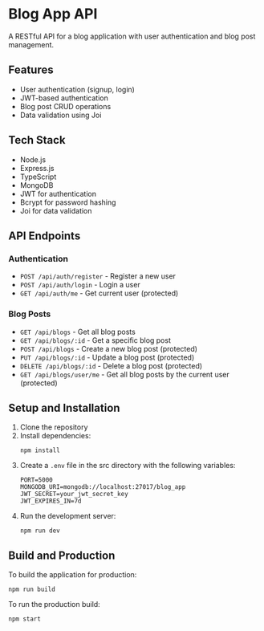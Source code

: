 # Blog App API

A RESTful API for a blog application with user authentication and blog post management.

## Features

- User authentication (signup, login)
- JWT-based authentication
- Blog post CRUD operations
- Data validation using Joi

## Tech Stack

- Node.js
- Express.js
- TypeScript
- MongoDB
- JWT for authentication
- Bcrypt for password hashing
- Joi for data validation

## API Endpoints

### Authentication

- `POST /api/auth/register` - Register a new user
- `POST /api/auth/login` - Login a user
- `GET /api/auth/me` - Get current user (protected)

### Blog Posts

- `GET /api/blogs` - Get all blog posts
- `GET /api/blogs/:id` - Get a specific blog post
- `POST /api/blogs` - Create a new blog post (protected)
- `PUT /api/blogs/:id` - Update a blog post (protected)
- `DELETE /api/blogs/:id` - Delete a blog post (protected)
- `GET /api/blogs/user/me` - Get all blog posts by the current user (protected)

## Setup and Installation

1. Clone the repository
2. Install dependencies:
   ```
   npm install
   ```
3. Create a `.env` file in the src directory with the following variables:
   ```
   PORT=5000
   MONGODB_URI=mongodb://localhost:27017/blog_app
   JWT_SECRET=your_jwt_secret_key
   JWT_EXPIRES_IN=7d
   ```
4. Run the development server:
   ```
   npm run dev
   ```

## Build and Production

To build the application for production:

```
npm run build
```

To run the production build:

```
npm start
```
